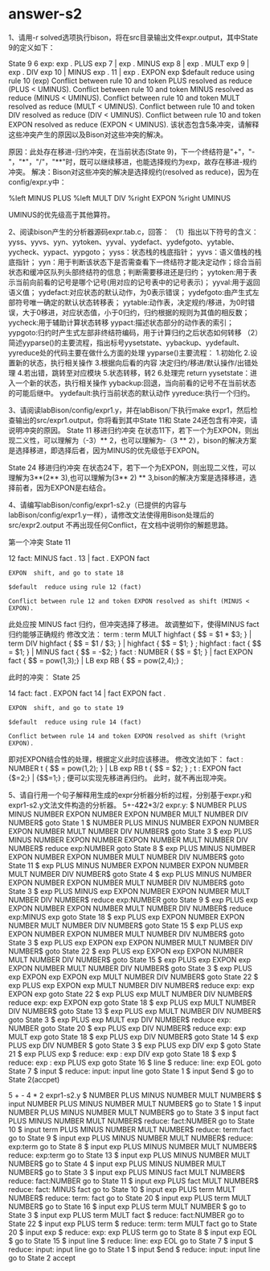 # answer-s2

1、请用-r solved选项执行bison，将在src目录输出文件expr.output，其中State 9的定义如下：

State 9
    6 exp: exp . PLUS exp
    7    | exp . MINUS exp
    8    | exp . MULT exp
    9    | exp . DIV exp
   10    | MINUS exp .
   11    | exp . EXPON exp
    $default  reduce using rule 10 (exp)
    Conflict between rule 10 and token PLUS resolved as reduce (PLUS < UMINUS).
    Conflict between rule 10 and token MINUS resolved as reduce (MINUS < UMINUS).
    Conflict between rule 10 and token MULT resolved as reduce (MULT < UMINUS).
    Conflict between rule 10 and token DIV resolved as reduce (DIV < UMINUS).
    Conflict between rule 10 and token EXPON resolved as reduce (EXPON < UMINUS).
该状态包含5条冲突，请解释这些冲突产生的原因以及Bison对这些冲突的解决。

原因：此处存在移进-归约冲突，在当前状态(State 9)，下一个终结符是"+"，"-"，"*"，"/"，"**"时，既可以继续移进，也能选择规约为exp，故存在移进-规约冲突。
解决：Bison对这些冲突的解决是选择规约(resolved as reduce)，因为在config/expr.y中：

%left  MINUS PLUS
%left  MULT DIV
%right EXPON
%right UMINUS

UMINUS的优先级高于其他算符。

2、阅读bison产生的分析器源码expr.tab.c，回答：
    （1）指出以下符号的含义：yyss、yyvs、yyn、yytoken、yyval、yydefact、yydefgoto、yytable、yycheck、yypact、yypgoto；
    yyss：状态栈的栈底指针；
    yyvs：语义值栈的栈底指针；
    yyn：用于判断该状态下是否需查看下一终结符才能决定动作；综合当前状态和缓冲区队列头部终结符的信息；判断需要移进还是归约；
    yytoken:用于表示当前向前看的记号是哪个记号(用对应的记号表中的记号表示)；
    yyval:用于返回语义值；
    yydefact:对应状态的默认动作，为0表示错误；
    yydefgoto:由产生式左部符号唯一确定的默认状态转移表；
    yytable:动作表，决定规约/移进，为0时错误，大于0移进，对应状态值，小于0归约，归约根据的规则为其值的相反数；
    yycheck:用于辅助计算状态转移
    yypact:描述状态部分的动作表的索引；
    yypgoto:归约时产生式左部非终结符编码，用于计算归约之后状态如何转移
    （2）简述yyparse()的主要流程，指出标号yysetstate、yybackup、yydefault、yyreduce处的代码主要在做什么方面的处理
    yyparse()主要流程：
    1.初始化
    2.设置新的状态，执行相关操作
    3.根据向后看的内容 决定归约/移进/默认操作/出错处理
    4.若出错，跳转至对应模块
    5.状态转移，转2
    6.处理完 return
    yysetstate：进入一个新的状态，执行相关操作
    yybackup:回退，当向前看的记号不在当前状态的可能后继中。
    yydefault:执行当前状态的默认动作
    yyreduce:执行一个归约。
    
3、请阅读labBison/config/expr1.y，并在labBison/下执行make expr1，然后检查输出的src/expr1.output，你将看到其中State 11和 State 24还包含有冲突，请说明冲突的原因。
State 11 移进归约冲突
在状态11下，若下一个为EXPON，则出现二义性，可以理解为（-3）** 2，也可以理解为-（3 ** 2），bison的解决方案是选择移进，即选择后者，因为MINUS的优先级低于EXPON。

State 24 移进归约冲突
在状态24下，若下一个为EXPON，则出现二义性，可以理解为3**(2** 3),也可以理解为(3** 2) ** 3,bison的解决方案是选择移进，选择前者，因为EXPON是右结合。

4、请编写labBison/config/expr1-s2.y（已提供的内容与labBison/config/expr1.y一样），请修改文法使得用Bison处理后的src/expr2.output
不再出现任何Conflict，在文档中说明你的解题思路。

第一个冲突
State 11

   12 fact: MINUS fact .
   13     | fact . EXPON fact

    EXPON  shift, and go to state 18

    $default  reduce using rule 12 (fact)

    Conflict between rule 12 and token EXPON resolved as shift (MINUS < EXPON).
此处应按 MINUS fact 归约，但冲突选择了移进。
故调整如下，使得MINUS fact 归约能够正确规约
修改文法：
term    : term MULT highfact         { $$ = $1 * $3;   }
        | term DIV  highfact         { $$ = $1 / $3;   }
        | highfact                   { $$ = $1;        }
        ;
highfact : fact                   { $$ = $1;        }
        | MINUS fact             { $$ = -$2;       }
fact    : NUMBER                 { $$ = $1;        }
        | fact EXPON fact        { $$ = pow($1,$3);}
        | LB exp RB              { $$ = pow($2,$4);}
        ;

此时的冲突：
State 25

   14 fact: fact . EXPON fact
   14     | fact EXPON fact .

    EXPON  shift, and go to state 19

    $default  reduce using rule 14 (fact)

    Conflict between rule 14 and token EXPON resolved as shift (%right EXPON).
即对EXPON结合性的处理，根据定义此时应该移进。
修改文法如下：
fact    : NUMBER t                { $$ = pow($1,$2);        }
        | LB exp RB t             { $$ = $2;        }
        ;
t       : EXPON fact  {$$=$2;}
        |               {$$=1;}
        ;
便可以实现先移进再归约。
此时，就不再出现冲突。

5、请自行用一个句子解释用生成的expr分析器分析的过程，分别基于expr.y和expr1-s2.y文法文件构造的分析器。
5+-4**2**2*3/2
expr.y:
$                        NUMBER PLUS MINUS NUMBER EXPON NUMBER EXPON NUMBER MULT NUMBER DIV NUMBER$   goto State 1
$ NUMBER                   PLUS MINUS NUMBER EXPON NUMBER EXPON NUMBER MULT NUMBER DIV NUMBER$     goto State 3
$ exp                           PLUS MINUS NUMBER EXPON NUMBER EXPON NUMBER MULT NUMBER DIV NUMBER$      reduce exp:NUMBER goto State 8
$ exp  PLUS                          MINUS NUMBER EXPON NUMBER EXPON NUMBER MULT NUMBER DIV NUMBER$ goto State 11
$ exp  PLUS MINUS                          NUMBER EXPON NUMBER EXPON NUMBER MULT NUMBER DIV NUMBER$ goto State 4
$ exp  PLUS MINUS NUMBER                          EXPON NUMBER EXPON NUMBER MULT NUMBER DIV NUMBER$ goto State 3
$ exp  PLUS MINUS exp                             EXPON NUMBER EXPON NUMBER MULT NUMBER DIV NUMBER$ reduce exp:NUMBER goto State 9
$ exp  PLUS exp                                   EXPON NUMBER EXPON NUMBER MULT NUMBER DIV NUMBER$ reduce exp:MINUS exp goto State 18
$ exp  PLUS exp EXPON                                   NUMBER EXPON NUMBER MULT NUMBER DIV NUMBER$ goto State 15
$ exp  PLUS exp EXPON NUMBER                                   EXPON NUMBER MULT NUMBER DIV NUMBER$ goto State 3
$ exp  PLUS exp EXPON exp                                      EXPON NUMBER MULT NUMBER DIV NUMBER$ goto State 22
$ exp  PLUS exp EXPON exp EXPON                                      NUMBER MULT NUMBER DIV NUMBER$ goto State 15
$ exp  PLUS exp EXPON exp EXPON NUMBER                                      MULT NUMBER DIV NUMBER$ goto State 3
$ exp  PLUS exp EXPON exp EXPON exp                                         MULT NUMBER DIV NUMBER$ goto State 22
$ exp  PLUS exp EXPON exp                                                   MULT NUMBER DIV NUMBER$ reduce exp: exp EXPON exp goto State 22
$ exp  PLUS exp                                                             MULT NUMBER DIV NUMBER$ reduce exp: exp EXPON exp goto State 18
$ exp  PLUS exp MULT                                                             NUMBER DIV NUMBER$ goto State 13
$ exp  PLUS exp MULT NUMBER                                                             DIV NUMBER$ goto State 3
$ exp  PLUS exp MULT exp                                                                DIV NUMBER$ reduce exp: NUMBER goto State 20
$ exp  PLUS exp                                                                         DIV NUMBER$ reduce exp: exp MULT exp goto State 18
$ exp  PLUS exp DIV                                                                         NUMBER$  goto State 14
$ exp  PLUS exp DIV NUMBER                                                                        $  goto State 3
$ exp  PLUS exp DIV exp                                                                           $  goto State 21
$ exp  PLUS exp                                                                                   $  reduce: exp : exp DIV exp goto State 18
$ exp                                                                                             $  reduce: exp : exp PLUS exp goto State 16
$ line                                                                                            $  reduce: line: exp EOL goto State 7
$ input                                                                                           $  reduce: input: input line goto State 1
$ input $end                                                                                      $  go to State 2(accpet) 

5 + - 4 * 2
expr1-s2.y
$                   NUMBER PLUS MINUS NUMBER MULT NUMBER$
$ input             NUMBER PLUS MINUS NUMBER MULT NUMBER$ go to State 1
$ input NUMBER             PLUS MINUS NUMBER MULT NUMBER$ go to State 3
$ input fact               PLUS MINUS NUMBER MULT NUMBER$ reduce: fact:NUMBER go to State 10
$ input term               PLUS MINUS NUMBER MULT NUMBER$ reduce: term:fact go to State 9
$ input exp                PLUS MINUS NUMBER MULT NUMBER$ reduce: exp:term go to State 8
$ input exp PLUS                MINUS NUMBER MULT NUMBER$ reduce: exp:term go to State 13
$ input exp PLUS  MINUS               NUMBER MULT NUMBER$ go to State 4
$ input exp PLUS  MINUS NUMBER               MULT NUMBER$ go to State 3
$ input exp PLUS  MINUS fact                 MULT NUMBER$ reduce: fact:NUMBER go to State 11
$ input exp PLUS  fact                       MULT NUMBER$ reduce:  fact: MINUS fact go to State 10
$ input exp PLUS  term                       MULT NUMBER$ reduce:  term: fact go to State 20
$ input exp PLUS  term MULT                       NUMBER$ go to State 16
$ input exp PLUS  term MULT NUMBER                      $ go to State 3
$ input exp PLUS  term MULT fact                        $ reduce: fact:NUMBER go to State 22
$ input exp PLUS  term                                  $ reduce: term: term MULT fact go to State 20
$ input exp                                             $ reduce: exp: exp PLUS term go to State 8
$ input exp EOL                                         $ go to State 15
$ input line                                            $ reduce: line: exp EOL go to State 7
$ input                                                 $ reduce: input: input line go to State 1
$ input $end                                            $ reduce: input: input line go to State 2
accept